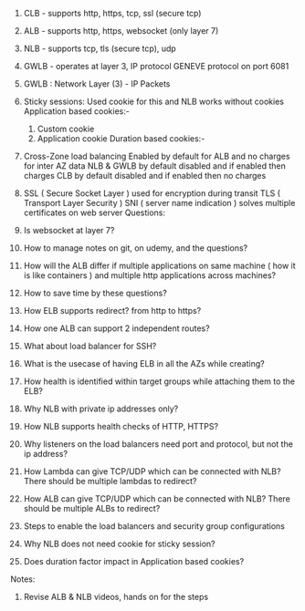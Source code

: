 1) CLB - supports http, https, tcp, ssl (secure tcp)
2) ALB - supports http, https, websocket (only layer 7)
3) NLB - supports tcp, tls (secure tcp), udp
4) GWLB - operates at layer 3, IP protocol
          GENEVE protocol on port 6081

6) GWLB : Network Layer (3) - IP Packets

7) Sticky sessions:
   Used cookie for this and NLB works without cookies
   Application based cookies:-
     1) Custom cookie
     2) Application cookie
   Duration based cookies:-

8) Cross-Zone load balancing
   Enabled by default for ALB and no charges for inter AZ data
   NLB & GWLB by default disabled and if enabled then charges
   CLB by default disabled and if enabled then no charges

9) SSL ( Secure Socket Layer ) used for encryption during transit
   TLS ( Transport Layer Security )
   SNI ( server name indication ) solves multiple certificates on web server 
Questions:
  1) Is websocket at layer 7?
  2) How to manage notes on git, on udemy, and the questions?
  3) How will the ALB differ if multiple applications on same machine ( how it is like containers ) and multiple http
     applications across machines?
  4) How to save time by these questions?
  5) How ELB supports redirect? from http to https?
  6) How one ALB can support 2 independent routes?
  7) What about load balancer for SSH?
  8) What is the usecase of having ELB in all the AZs while creating? 
  9) How health is identified within target groups while attaching them to the ELB?
  10) Why NLB with private ip addresses only?
  11) How NLB supports health checks of HTTP, HTTPS?
  12) Why listeners on the load balancers need port and protocol, but not the ip address?
  13) How Lambda can give TCP/UDP which can be connected with NLB? There should be multiple lambdas to redirect?
  14) How ALB can give TCP/UDP which can be connected with NLB? There should be multiple ALBs to redirect?
  15) Steps to enable the load balancers and security group configurations
  16) Why NLB does not need cookie for sticky session?
  17) Does duration factor impact in Application based cookies?

Notes:
  1) Revise ALB & NLB videos, hands on for the steps
